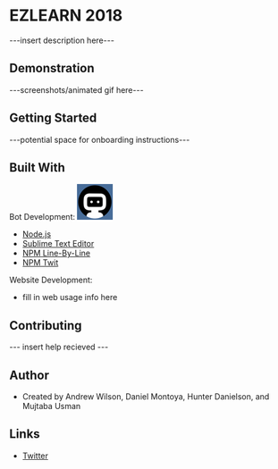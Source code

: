 # EZLEARN 2018

---insert description here---

## Demonstration

---screenshots/animated gif here---

## Getting Started

---potential space for onboarding instructions---

## Built With

Bot Development: ![alt text](https://github.com/ezlearner2018/ezlearner2018.github.io/blob/master/bot%20icon%2064x64.jpg "Bot Icon")
- [Node.js](https://nodejs.org/en/)
- [Sublime Text Editor](https://www.sublimetext.com/)
- [NPM Line-By-Line](https://www.npmjs.com/package/line-by-line)
- [NPM Twit](https://www.npmjs.com/package/twit)

Website Development:
- fill in web usage info here

## Contributing

--- insert help recieved ---

## Author

- Created by Andrew Wilson, Daniel Montoya, Hunter Danielson, and Mujtaba Usman

## Links
- [Twitter](https://twitter.com/EZLearn2018)
